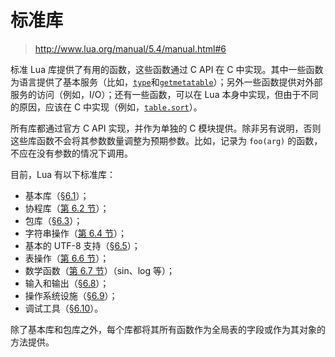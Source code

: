 # 标准库

> http://www.lua.org/manual/5.4/manual.html#6

标准 Lua 库提供了有用的函数，这些函数通过 C API 在 C 中实现。其中一些函数为语言提供了基本服务（比如，[`type`](http://www.lua.org/manual/5.4/manual.html#pdf-type)和[`getmetatable`](http://www.lua.org/manual/5.4/manual.html#pdf-getmetatable)）；另外一些函数提供对外部服务的访问（例如，I/O）；还有一些函数，可以在 Lua 本身中实现，但由于不同的原因，应该在 C 中实现（例如，[`table.sort`](http://www.lua.org/manual/5.4/manual.html#pdf-table.sort)）。

所有库都通过官方 C API 实现，并作为单独的 C 模块提供。除非另有说明，否则这些库函数不会将其参数数量调整为预期参数。比如，记录为 `foo(arg)` 的函数，不应在没有参数的情况下调用。

目前，Lua 有以下标准库：

- 基本库（[§6.1](http://www.lua.org/manual/5.4/manual.html#6.1)）；
- 协程库（[第 6.2 节](http://www.lua.org/manual/5.4/manual.html#6.2)）；
- 包库（[§6.3](http://www.lua.org/manual/5.4/manual.html#6.3)）；
- 字符串操作（[第 6.4 节](http://www.lua.org/manual/5.4/manual.html#6.4)）；
- 基本的 UTF-8 支持（[§6.5](http://www.lua.org/manual/5.4/manual.html#6.5)）；
- 表操作（[第 6.6 节](http://www.lua.org/manual/5.4/manual.html#6.6)）；
- 数学函数（[第 6.7 节](http://www.lua.org/manual/5.4/manual.html#6.7)）（sin、log 等）；
- 输入和输出（[§6.8](http://www.lua.org/manual/5.4/manual.html#6.8)）；
- 操作系统设施（[§6.9](http://www.lua.org/manual/5.4/manual.html#6.9)）；
- 调试工具（[§6.10](http://www.lua.org/manual/5.4/manual.html#6.10)）。

除了基本库和包库之外，每个库都将其所有函数作为全局表的字段或作为其对象的方法提供。